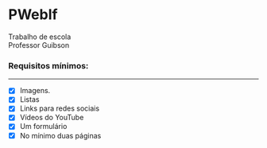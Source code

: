 # PWebIf

Trabalho de escola <br>
Professor Guibson

### Requisitos mínimos:
<hr>

- [x] Imagens.
- [x] Listas
- [x] Links para redes sociais
- [x] Vídeos do YouTube
- [x] Um formulário
- [x] No mínimo duas páginas
